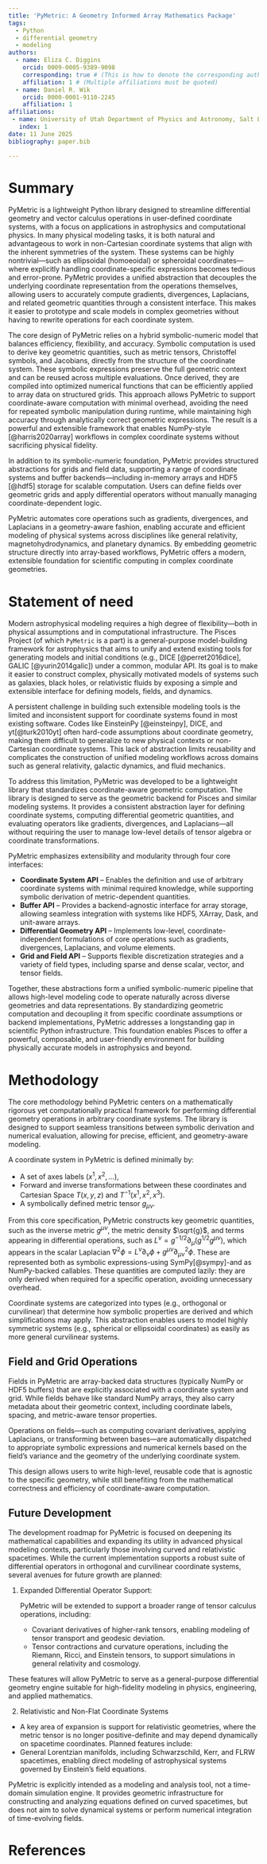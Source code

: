 ```yaml
---
title: 'PyMetric: A Geometry Informed Array Mathematics Package'
tags:
  - Python
  - differential geometry
  - modeling
authors:
  - name: Eliza C. Diggins
    orcid: 0009-0005-9389-9098
    corresponding: true # (This is how to denote the corresponding author)
    affiliation: 1 # (Multiple affiliations must be quoted)
  - name: Daniel R. Wik
    orcid: 0000-0001-9110-2245
    affiliation: 1
affiliations:
 - name: University of Utah Department of Physics and Astronomy, Salt Lake City, Utah, USA
   index: 1
date: 11 June 2025
bibliography: paper.bib

---
```


# Summary

PyMetric is a lightweight Python library designed to streamline differential geometry
and vector calculus operations in user-defined coordinate systems, with a focus on applications
in astrophysics and computational physics. In many physical modeling tasks, it is both natural
and advantageous to work in non-Cartesian coordinate systems that align with the inherent
symmetries of the system. These systems can be highly nontrivial—such as ellipsoidal
(homoeoidal) or spheroidal coordinates—where explicitly handling coordinate-specific
expressions becomes tedious and error-prone. PyMetric provides a unified abstraction
that decouples the underlying coordinate representation from the operations themselves,
allowing users to accurately compute gradients, divergences, Laplacians, and related geometric
quantities through a consistent interface. This makes it easier to prototype and scale
models in complex geometries without having to rewrite operations for each coordinate system.

The core design of PyMetric relies on a hybrid symbolic-numeric model that balances efficiency,
flexibility, and accuracy. Symbolic computation is used to derive key geometric quantities, such
as metric tensors, Christoffel symbols, and Jacobians, directly from the structure of the coordinate
system. These symbolic expressions preserve the full geometric context and can be reused across
multiple evaluations. Once derived, they are compiled into optimized numerical functions that
can be efficiently applied to array data on structured grids. This approach allows PyMetric to
support coordinate-aware computation with minimal overhead, avoiding the need for repeated symbolic
manipulation during runtime, while maintaining high accuracy through analytically correct geometric
expressions. The result is a powerful and extensible framework that enables NumPy-style [@harris2020array] workflows
in complex coordinate systems without sacrificing physical fidelity.

In addition to its symbolic-numeric foundation, PyMetric provides structured abstractions for grids
and field data, supporting a range of coordinate systems and buffer backends—including in-memory arrays and
HDF5 [@hdf5] storage for scalable computation. Users can define fields over geometric grids and apply
differential operators without manually managing coordinate-dependent logic.

PyMetric automates core operations such as gradients, divergences, and Laplacians in a
geometry-aware fashion, enabling accurate and efficient modeling of physical systems across
disciplines like general relativity, magnetohydrodynamics, and planetary dynamics. By embedding
geometric structure directly into array-based workflows, PyMetric offers a modern, extensible
foundation for scientific computing in complex coordinate geometries.

# Statement of need

Modern astrophysical modeling requires a high degree of flexibility—both in physical assumptions
and in computational infrastructure. The Pisces Project (of which ``PyMetric`` is a part)
is a general-purpose model-building framework for astrophysics that aims to unify and extend
existing tools for generating models and initial conditions (e.g., DICE [@perret2016dice], GALIC [@yurin2014galic])
under a common, modular API.
Its goal is to make it easier to construct complex, physically motivated models
of systems such as galaxies, black holes, or relativistic fluids by exposing a simple and extensible
interface for defining models, fields, and dynamics.

A persistent challenge in building such extensible modeling tools is the limited and inconsistent
support for coordinate systems found in most existing software. Codes like EinsteinPy [@einsteinpy],
DICE, and yt[@turk2010yt] often
hard-code assumptions about coordinate geometry, making them difficult to generalize to new physical
contexts or non-Cartesian coordinate systems. This lack of abstraction limits reusability and complicates
the construction of unified modeling workflows across domains such as general relativity,
galactic dynamics, and fluid mechanics.

To address this limitation, PyMetric was developed to be a lightweight library that standardizes
coordinate-aware geometric computation. The library is designed to serve as the geometric backend
for Pisces and similar modeling systems. It provides a consistent abstraction layer for defining
coordinate systems, computing differential geometric quantities, and evaluating operators like gradients,
divergences, and Laplacians—all without requiring the user to manage low-level
details of tensor algebra or coordinate transformations.

PyMetric emphasizes extensibility and modularity through four core interfaces:

- **Coordinate System API** – Enables the definition and use of arbitrary coordinate systems with minimal required knowledge, while supporting symbolic derivation of metric-dependent quantities.
- **Buffer API** – Provides a backend-agnostic interface for array storage, allowing seamless integration with systems like HDF5, XArray, Dask, and unit-aware arrays.
- **Differential Geometry API** – Implements low-level, coordinate-independent formulations of core operations such as gradients, divergences, Laplacians, and volume elements.
- **Grid and Field API** – Supports flexible discretization strategies and a variety of field types, including sparse and dense scalar, vector, and tensor fields.

Together, these abstractions form a unified symbolic-numeric pipeline that allows high-level modeling code to operate naturally across diverse geometries and data representations. By standardizing geometric computation and decoupling it from specific coordinate assumptions or backend implementations, PyMetric addresses a longstanding gap in scientific Python infrastructure. This foundation enables Pisces to offer a powerful, composable, and user-friendly environment for building physically accurate models in astrophysics and beyond.

# Methodology

The core methodology behind PyMetric centers on a mathematically rigorous yet computationally practical
framework for performing differential geometry operations in arbitrary coordinate systems. The library
is designed to support seamless transitions between symbolic derivation and numerical evaluation, allowing
for precise, efficient, and geometry-aware modeling.

A coordinate system in PyMetric is defined minimally by:

- A set of axes labels $(x^1, x^2, \ldots)$,
- Forward and inverse transformations between these coordinates and Cartesian Space $T(x,y,z)$ and
  $T^{-1}(x^1,x^2,x^3)$.
- A symbolically defined metric tensor $g_{\mu\nu}$.

From this core specification, PyMetric constructs key geometric quantities, such as the inverse metric
$g^{\mu\nu}$, the metric density $\sqrt{g}$, and terms appearing in differential operations, such as
$L^\nu = g^{-1/2} \partial_\mu (g^{1/2} g^{\mu\nu})$, which appears in the scalar Laplacian
$\nabla^2 \phi = L^\nu \partial_\nu \phi + g^{\mu\nu} \partial^2_{\mu\nu} \phi$. These are represented both as symbolic
expressions-using SymPy[@sympy]-and as NumPy-backed callables. These quantities are computed lazily: they are only derived when required for a specific operation,
avoiding unnecessary overhead.

Coordinate systems are categorized into types (e.g., orthogonal or curvilinear) that determine
how symbolic properties are derived and which simplifications may apply. This abstraction enables users
to model highly symmetric systems (e.g., spherical or ellipsoidal coordinates) as easily
as more general curvilinear systems.

## Field and Grid Operations

Fields in PyMetric are array-backed data structures (typically NumPy or HDF5 buffers) that are explicitly
associated with a coordinate system and grid. While fields behave like standard NumPy arrays,
they also carry metadata about their geometric context, including coordinate labels, spacing,
and metric-aware tensor properties.

Operations on fields—such as computing covariant derivatives, applying Laplacians,
or transforming between bases—are automatically dispatched to appropriate symbolic
expressions and numerical kernels based on the field’s variance and the geometry of the underlying
coordinate system.

This design allows users to write high-level, reusable code that is agnostic to the specific geometry,
while still benefiting from the mathematical correctness and efficiency of coordinate-aware computation.


## Future Development

The development roadmap for PyMetric is focused on deepening its mathematical capabilities and expanding
its utility in advanced physical modeling contexts, particularly those involving curved and relativistic
spacetimes. While the current implementation supports a robust suite of differential operators in orthogonal
and curvilinear coordinate systems, several avenues for future growth are planned:

1. Expanded Differential Operator Support:

   PyMetric will be extended to support a broader range of tensor calculus operations, including:

   - Covariant derivatives of higher-rank tensors, enabling modeling of tensor transport and geodesic deviation.
   - Tensor contractions and curvature operations, including the Riemann, Ricci, and Einstein tensors,
     to support simulations in general relativity and cosmology.

These features will allow PyMetric to serve as a general-purpose differential geometry engine suitable
for high-fidelity modeling in physics, engineering, and applied mathematics.

2. Relativistic and Non-Flat Coordinate Systems

  - A key area of expansion is support for relativistic geometries, where the metric tensor is no longer positive-definite and may depend dynamically on spacetime coordinates. Planned features include:
  - General Lorentzian manifolds, including Schwarzschild, Kerr, and FLRW spacetimes, enabling direct modeling of astrophysical systems governed by Einstein’s field equations.

PyMetric is explicitly intended as a modeling and analysis tool, not a time-domain simulation engine.
It provides geometric infrastructure for constructing and analyzing equations defined on curved spacetimes,
but does not aim to solve dynamical systems or perform numerical integration of time-evolving fields.

# References
